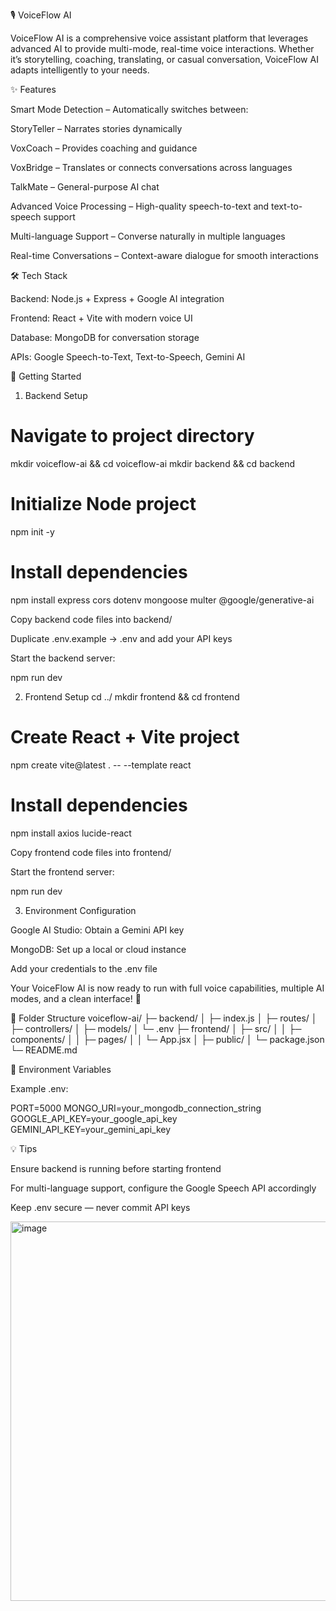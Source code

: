 🎙 VoiceFlow AI

VoiceFlow AI is a comprehensive voice assistant platform that leverages advanced AI to provide multi-mode, real-time voice interactions. Whether it’s storytelling, coaching, translating, or casual conversation, VoiceFlow AI adapts intelligently to your needs.

✨ Features

Smart Mode Detection – Automatically switches between:

StoryTeller – Narrates stories dynamically

VoxCoach – Provides coaching and guidance

VoxBridge – Translates or connects conversations across languages

TalkMate – General-purpose AI chat

Advanced Voice Processing – High-quality speech-to-text and text-to-speech support

Multi-language Support – Converse naturally in multiple languages

Real-time Conversations – Context-aware dialogue for smooth interactions

🛠 Tech Stack

Backend: Node.js + Express + Google AI integration

Frontend: React + Vite with modern voice UI

Database: MongoDB for conversation storage

APIs: Google Speech-to-Text, Text-to-Speech, Gemini AI

🚀 Getting Started
1. Backend Setup
# Navigate to project directory
mkdir voiceflow-ai && cd voiceflow-ai
mkdir backend && cd backend

# Initialize Node project
npm init -y

# Install dependencies
npm install express cors dotenv mongoose multer @google/generative-ai


Copy backend code files into backend/

Duplicate .env.example → .env and add your API keys

Start the backend server:

npm run dev

2. Frontend Setup
cd ../
mkdir frontend && cd frontend

# Create React + Vite project
npm create vite@latest . -- --template react

# Install dependencies
npm install axios lucide-react


Copy frontend code files into frontend/

Start the frontend server:

npm run dev

3. Environment Configuration

Google AI Studio: Obtain a Gemini API key

MongoDB: Set up a local or cloud instance

Add your credentials to the .env file

Your VoiceFlow AI is now ready to run with full voice capabilities, multiple AI modes, and a clean interface! 🎉

📂 Folder Structure
voiceflow-ai/
├─ backend/
│  ├─ index.js
│  ├─ routes/
│  ├─ controllers/
│  ├─ models/
│  └─ .env
├─ frontend/
│  ├─ src/
│  │  ├─ components/
│  │  ├─ pages/
│  │  └─ App.jsx
│  ├─ public/
│  └─ package.json
└─ README.md

🔑 Environment Variables

Example .env:

PORT=5000
MONGO_URI=your_mongodb_connection_string
GOOGLE_API_KEY=your_google_api_key
GEMINI_API_KEY=your_gemini_api_key

💡 Tips

Ensure backend is running before starting frontend

For multi-language support, configure the Google Speech API accordingly

Keep .env secure — never commit API keys

<img width="1666" height="607" alt="image" src="https://github.com/user-attachments/assets/c02d64c7-3932-4e54-8a6b-ac807745f806" />


